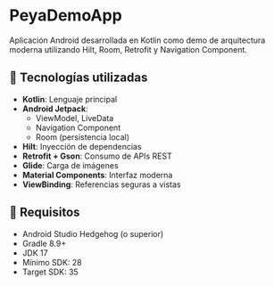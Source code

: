# PeyaDemoApp

Aplicación Android desarrollada en Kotlin como demo de arquitectura moderna utilizando Hilt, Room, Retrofit y Navigation Component.

## 🧰 Tecnologías utilizadas

- **Kotlin**: Lenguaje principal
- **Android Jetpack**:
    - ViewModel, LiveData
    - Navigation Component
    - Room (persistencia local)
- **Hilt**: Inyección de dependencias
- **Retrofit + Gson**: Consumo de APIs REST
- **Glide**: Carga de imágenes
- **Material Components**: Interfaz moderna
- **ViewBinding**: Referencias seguras a vistas

## 🚀 Requisitos

- Android Studio Hedgehog (o superior)
- Gradle 8.9+
- JDK 17
- Mínimo SDK: 28
- Target SDK: 35


